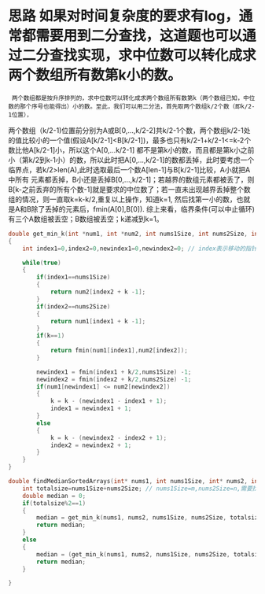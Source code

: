 # 思路 如果对时间复杂度的要求有log，通常都需要用到二分查找，这道题也可以通过二分查找实现，求中位数可以转化成求两个数组所有数第k小的数。
     两个数组都是按升序排列的，求中位数可以转化成求两个数组所有数第k（两个数组已知，中位数的那个序号也能得出）小的数。至此，我们可以用二分法，首先取两个数组k/2个数（即k/2-1位置），
 两个数组（k/2-1)位置前分别为A或B[0,...,k/2-2]共k/2-1个数，两个数组k/2-1处的值比较小的一个值(假设A[k/2-1]<B[k/2-1])，最多也只有k/2-1+k/2-1<=k-2个数比他A[k/2-1]小，所以这个A[0,...k/2-1]
 都不是第k小的数，而且都是第k小之前小（第k/2到k-1小）的数，所以此时把A[0,...,k/2-1]的数都丢掉，此时要考虑一个临界点，若k/2>len(A),此时选取最后一个数A[len-1]与B[k/2-1]比较，A小就把A中所有
 元素都丢掉，B小还是丢掉B[0,...,k/2-1]；若越界的数组元素都被丢了，则B[k-之前丢弃的所有个数-1]就是要求的中位数了；若一直未出现越界丢掉整个数组的情况，则一直取k=k-k/2,重复以上操作，知道k=1,
 然后找第一小的数，也就是A和B除了丢掉的元素后，fmin(A[0],B[0]).
     综上来看，临界条件(可以中止循环)有三个A数组被丢空；B数组被丢空；k递减到k=1。
```c
double get_min_k(int *num1, int *num2, int nums1Size, int nums2Size, int k)
{
    int index1=0,index2=0,newindex1=0,newindex2=0; // index表示移动的指针指向，丢弃时指针往前挪据可以了；newindex代表要做比较的数组位置（k/2-1处或越界时数组末尾处）

    while(true)
    {
        if(index1==nums1Size)
        {
            return num2[index2 + k -1];
        }
        if(index2==nums2Size)
        {
            return num1[index1 + k -1];
        }
        if(k==1)
        {
            return fmin(num1[index1],num2[index2]);
        }

        newindex1 = fmin(index1 + k/2,nums1Size) -1;
        newindex2 = fmin(index2 + k/2,nums2Size) -1;
        if(num1[newindex1] <= num2[newindex2])
        {
            k = k - (newindex1 - index1 + 1);
            index1 = newindex1 + 1;
        }
        else
        {
            k = k - (newindex2 - index2 + 1);
            index2 = newindex2 + 1;
        }   
    }
}

double findMedianSortedArrays(int* nums1, int nums1Size, int* nums2, int nums2Size) {
    int totalsize=nums1Size+nums2Size; // nums1Size=m,nums2Size=n,需要找到（m+n）/2小的数，不断二分直至k=1(或其中一个数组被丢空)，共执行x次，2^x=m+n,时间复杂度为x=log(m+n)
    double median = 0;
    if(totalsize%2==1)
    {
        median = get_min_k(nums1, nums2, nums1Size, nums2Size, totalsize/2+1);
        return median;
    }
    else
    {
        median = (get_min_k(nums1, nums2, nums1Size, nums2Size, totalsize/2)+get_min_k(nums1, nums2, nums1Size, nums2Size, totalsize/2+1))/2;
        return median;
    }

}
```
